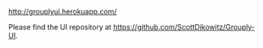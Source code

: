 http://grouplyui.herokuapp.com/

Please find the UI repository at https://github.com/ScottDikowitz/Grouply-UI.

